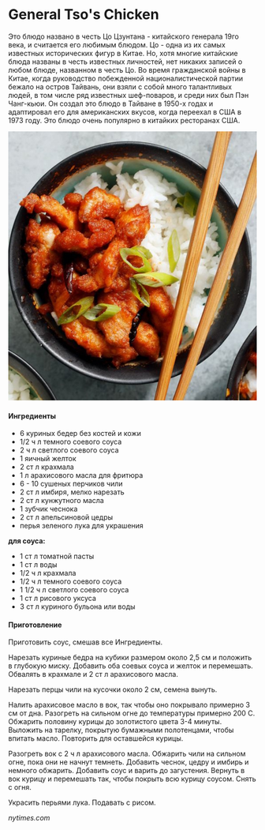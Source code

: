 ﻿---
image: ../pics/general-tsos-chicken.jpg
---
# General Tso's Chicken

Это блюдо названо в честь Цо Цзунтана - китайского генерала 19го века, и считается его любимым блюдом. Цо - одна из их самых известных исторических фигур в Китае. Но, хотя многие китайские блюда названы в честь известных личностей, нет никаких записей о любом блюде, названном в честь Цо. Во время гражданской войны в Китае, когда руководство побежденной националистической партии бежало на остров Тайвань, они взяли с собой много талантливых людей, в том числе ряд известных шеф-поваров, и среди них был Пэн Чанг-кьюи. Он создал это блюдо в Тайване в 1950-х годах и адаптировал его для американских вкусов, когда переехал в США в 1973 году. Это блюдо очень популярно в китайких ресторанах США.

![General Tso's Chicken](../pics/general-tsos-chicken.jpg)

#### Ингредиенты

* 6 куриных бедер без костей и кожи
* 1/2 ч л темного соевого соуса
* 2 ч л светлого соевого соуса
* 1 яичный желток
* 2 ст л крахмала
* 1 л арахисового масла для фритюра
* 6 - 10 сушеных перчиков чили
* 2 ст л имбиря, мелко нарезать
* 2 ст л кунжутного масла
* 1 зубчик чеснока
* 2 ст л апельсиновой цедры
* перья зеленого лука для украшения

**для соуса:**

* 1 ст л томатной пасты
* 1 ст л воды
* 1/2 ч л крахмала
* 1/2 ч л темного соевого соуса
* 1 1/2 ч л светлого соевого соуса
* 1 ст л рисового уксуса
* 3 ст л куриного бульона или воды

#### Приготовление

Приготовить соус, смешав все Ингредиенты.

Нарезать куриные бедра на кубики размером около 2,5 см и положить в глубокую миску. Добавить оба соевых соуса и желток и перемешать. Обвалять в крахмале и 2 ст л арахисового масла.

Нарезать перцы чили на кусочки около 2 см, семена вынуть.

Налить арахисовое масло в вок, так чтобы оно покрывало примерно 3 см от дна. Разогреть на сильном огне до температуры примерно 200 С. Обжарить половину курицы до золотистого цвета 3-4 минуты. Выложить на тарелку, покрытую бумажными полотенцами, чтобы впитать масло. Повторить для оставшейся курицы.

Разогреть вок с 2 ч л арахисового масла. Обжарить чили на сильном огне, пока они не начнут темнеть. Добавить чеснок, цедру и имбирь и немного обжарить. Добавить соус и варить до загустения. Вернуть в вок курицу и перемешать так, чтобы покрыть всю курицу соусом. Снять с огня.

Украсить перьями лука. Подавать с рисом.

*nytimes.com*
